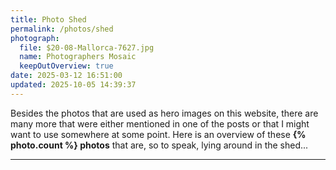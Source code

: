 ```yaml
---
title: Photo Shed
permalink: /photos/shed
photograph:
  file: $20-08-Mallorca-7627.jpg
  name: Photographers Mosaic
  keepOutOverview: true
date: 2025-03-12 16:51:00
updated: 2025-10-05 14:39:37
---
```


Besides the photos that are used as hero images on this website,  there are many more that were either mentioned in one of the posts or that I might want to use somewhere at some point. Here is an overview of these **{% photo.count %} photos** that are, so to speak, lying around in the shed...

---
